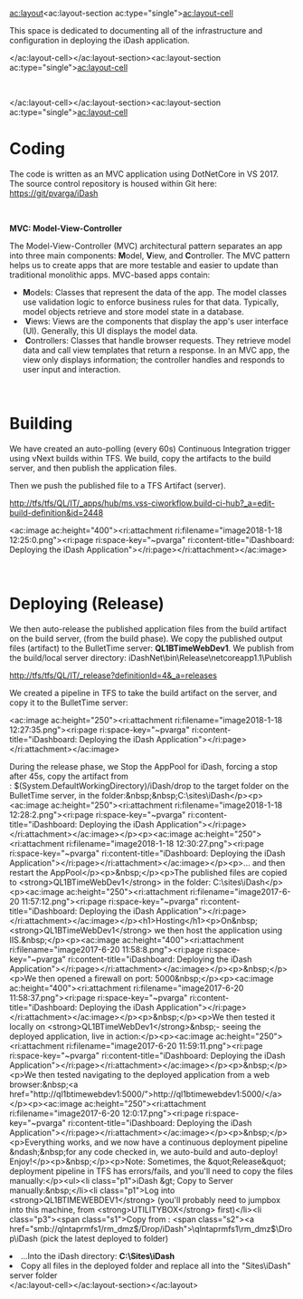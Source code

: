 <ac:layout><ac:layout-section ac:type="single"><ac:layout-cell><p>This space is dedicated to documenting all of the infrastructure and configuration in deploying the iDash application.</p></ac:layout-cell></ac:layout-section><ac:layout-section ac:type="single"><ac:layout-cell><p>&nbsp;</p></ac:layout-cell></ac:layout-section><ac:layout-section ac:type="single"><ac:layout-cell><h1>Coding</h1><p>The code is written as an MVC application using DotNetCore in VS 2017. The source control repository is housed within Git here: <a href="https://git/pvarga/iDash">https://git/pvarga/iDash</a></p><p class="p1"><strong><br></strong></p><p class="p1"><strong>MVC: Model-View-Controller</strong></p><p class="p2">The Model-View-Controller (MVC) architectural pattern separates an app into three main components: <strong>M</strong>odel, <strong>V</strong>iew, and <strong>C</strong>ontroller. The MVC pattern helps us to create apps that are more testable and easier to update than traditional monolithic apps. MVC-based apps contain:</p><ul class="ul1"><li class="li3"><strong>M</strong>odels: Classes that represent the data of the app. The model classes use validation logic to enforce business rules for that data. Typically, model objects retrieve and store model state in a database.</li><li class="li3"><span class="s1">&nbsp;</span><strong>V</strong>iews: Views are the components that display the app's user interface (UI). Generally, this UI displays the model data.</li><li class="li3"><span class="s1">&nbsp;</span><strong>C</strong>ontrollers: Classes that handle browser requests. They retrieve model data and call view templates that return a response. In an MVC app, the view only displays information; the controller handles and responds to user input and interaction.</li></ul><p class="li3">&nbsp;</p><h1>Building</h1><p>We have created an auto-polling (every 60s) Continuous Integration trigger using vNext builds within TFS. We build, copy the artifacts to the build server, and then publish the application files.</p><p>Then we push the published file to a TFS Artifact (server).</p><p><a href="http://tfs/tfs/QL/IT/_apps/hub/ms.vss-ciworkflow.build-ci-hub?_a=edit-build-definition&amp;id=2448">http://tfs/tfs/QL/IT/_apps/hub/ms.vss-ciworkflow.build-ci-hub?_a=edit-build-definition&amp;id=2448</a></p><p><ac:image ac:height="400"><ri:attachment ri:filename="image2018-1-18 12:25:0.png"><ri:page ri:space-key="~pvarga" ri:content-title="iDashboard: Deploying the iDash Application"></ri:page></ri:attachment></ac:image></p><p>&nbsp;</p><h1>Deploying (Release)</h1><p>We then auto-release the published application files from the build artifact on the build server, (from the build phase). We copy the published output files (artifact) to the BulletTime server: <strong>QL1BTimeWebDev1</strong>. We publish from the build/local server directory: iDashNet\bin\Release\netcoreapp1.1\Publish</p><p><a href="http://tfs/tfs/QL/IT/_release?definitionId=4&amp;_a=releases">http://tfs/tfs/QL/IT/_release?definitionId=4&amp;_a=releases</a></p><p>We created a pipeline in TFS to take the build artifact on the server, and copy it to the BulletTime server:</p><p><ac:image ac:height="250"><ri:attachment ri:filename="image2018-1-18 12:27:35.png"><ri:page ri:space-key="~pvarga" ri:content-title="iDashboard: Deploying the iDash Application"></ri:page></ri:attachment></ac:image></p><p>During the release phase, we Stop the AppPool for iDash, forcing a stop after 45s, copy the artifact from :&nbsp;$(System.DefaultWorkingDirectory)/iDash/drop to the target folder on the BulletTime server, in the folder:&nbsp;&nbsp;C:\sites\iDash</p><p><ac:image ac:height="250"><ri:attachment ri:filename="image2018-1-18 12:28:2.png"><ri:page ri:space-key="~pvarga" ri:content-title="iDashboard: Deploying the iDash Application"></ri:page></ri:attachment></ac:image></p><p><ac:image ac:height="250"><ri:attachment ri:filename="image2018-1-18 12:30:27.png"><ri:page ri:space-key="~pvarga" ri:content-title="iDashboard: Deploying the iDash Application"></ri:page></ri:attachment></ac:image></p><p>... and then restart the AppPool</p><p>&nbsp;</p><p>The published files are copied to <strong>QL1BTimeWebDev1</strong> in the folder: C:\sites\iDash</p><p><ac:image ac:height="250"><ri:attachment ri:filename="image2017-6-20 11:57:12.png"><ri:page ri:space-key="~pvarga" ri:content-title="iDashboard: Deploying the iDash Application"></ri:page></ri:attachment></ac:image></p><h1>Hosting</h1><p>On&nbsp;<strong>QL1BTimeWebDev1</strong> we then host the application using IIS.&nbsp;</p><p><ac:image ac:height="400"><ri:attachment ri:filename="image2017-6-20 11:58:8.png"><ri:page ri:space-key="~pvarga" ri:content-title="iDashboard: Deploying the iDash Application"></ri:page></ri:attachment></ac:image></p><p>&nbsp;</p><p>We then opened a firewall on port: 5000&nbsp;</p><p><ac:image ac:height="400"><ri:attachment ri:filename="image2017-6-20 11:58:37.png"><ri:page ri:space-key="~pvarga" ri:content-title="iDashboard: Deploying the iDash Application"></ri:page></ri:attachment></ac:image></p><p>&nbsp;</p><p>We then tested it locally on <strong>QL1BTimeWebDev1</strong>&nbsp;- seeing the deployed application, live in action:</p><p><ac:image ac:height="250"><ri:attachment ri:filename="image2017-6-20 11:59:11.png"><ri:page ri:space-key="~pvarga" ri:content-title="iDashboard: Deploying the iDash Application"></ri:page></ri:attachment></ac:image></p><p>&nbsp;</p><p>We then tested navigating to the deployed application from a web browser:&nbsp;<a href="http://ql1btimewebdev1:5000/">http://ql1btimewebdev1:5000/</a></p><p><ac:image ac:height="250"><ri:attachment ri:filename="image2017-6-20 12:0:17.png"><ri:page ri:space-key="~pvarga" ri:content-title="iDashboard: Deploying the iDash Application"></ri:page></ri:attachment></ac:image></p><p>&nbsp;</p><p>Everything works, and we now have a continuous deployment pipeline &ndash;&nbsp;for any code checked in, we auto-build and auto-deploy! Enjoy!</p><p>&nbsp;</p><p>Note: Sometimes, the &quot;Release&quot; deployment pipeline in TFS has errors/fails, and you'll need to copy the files manually:</p><ul><li class="p1">iDash &gt; Copy to Server manually:&nbsp;</li><li class="p1">Log into <strong>QL1BTIMEWEBDEV1</strong> (you'll probably need to jumpbox into this machine, from <strong>UTILITYBOX</strong> first)</li><li class="p3"><span class="s1">Copy from : <span class="s2"><a href="smb://qlntaprmfs1/rm_dmz$/Drop/iDash">\\qlntaprmfs1\rm_dmz$\Drop\iDash</a>&nbsp;(pick the latest deployed to folder)</span></span></li><li class="p1">&hellip;Into the iDash directory: <strong>C:\Sites\iDash</strong></li><li class="p3"><span class="s1">Copy all files in the deployed folder and replace all into the &quot;Sites\iDash&quot; server folder</span></li></ul></ac:layout-cell></ac:layout-section></ac:layout>